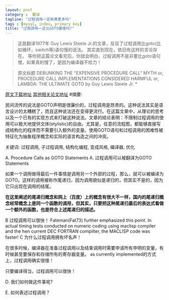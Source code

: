 ```yaml
---
layout: post
category :  翻译
tagline: "过程调用一定耗费更多吗"
tags : [mysql, index, primary key]
title: "过程调用一定比GOTO要慢吗?"
---
```


> 这是翻译1977年 Guy Lewis Steele Jr.的文章，反驳了过程调用比goto(比如循环，switch等)语句慢的说法。
> 其实直到现在，依旧有这样的言论存在。
> 等你把这篇论文看完后，你就会明白，过程调用不是非要比goto语句慢，如果真的慢了，是因为编译器不给力！

> 原文标题
> DEBUNKING THE "EXPENSIVE PROCEDURE CALL" MYTH or, PROCEDURE CALL IMPLEMENTATIONS CONSIDERED HARMFUL or, LAMBDA: THE ULTIMATE GOTO by Guy Lewis Steele Jr. *

[原文下载地址](http://repository.readscheme.org/ftp/papers/ai-lab-pubs/AIM-443.pdf)
[其他相关论文地址](http://library.readscheme.org/page1.html)
#摘要:

民间流传的说法是GOTO声明是很廉价的，过程调用是昂贵的。这种说法其实是语言设计的太糟糕了，而且这种说法还在变得更流行。在这篇文章中，从理论的思考以及一个已有的实现方式来打破这种说法。文章的结论表明：不限制过程调用的使用可以极大地提供文体(stylistic)的自由。尤其是，任意的流程图，都能够直接写成结构化的程序而不需要引入额外的变量。使用GOTO语句和过程调用的困难性被特征化为抽象程序概念和实际的语言构造之间的冲突。

关键词: 过程调用, 子过程调用, 结构化编程, 变成风格, 编译器, 优化

A. Procedure Calls as GOTO Statements
A. 过程调用可以被翻译为GOTO Statements

如果一个调用做得最后一件事情是调用另一个外部的过程，那么，就可以被编译为GOTO。这样的调用被称作尾递归，因为调用貌似是递归的，但其实不是的，因为它只出现在调用的结尾。

**在这里阐述的尾递归概念和网上（百度）上的概念有很大不一样，国内的尾递归概念经常概念上是同一个函数的调用，但其实，只要把这种尾递归最后的表达式看做一个额外的函数，也是符合上述尾递归的描述。**


B 过程调用可以很快！
Fateman(Fat73) further emphasized  this point. In actual timing tests conducted on numeric coding using maclisp compiler and the hen current DEC FORTRAN compilter, the MACLISP code was faster!
C 为什么过程调用拥有坏名声！


在很多时候，编译器在准备过程调用以及结束调用时需要申请所有申明的变量，有时候甚至要保存和存储所有的寄存器变量。
as currently implemented的方式上，过程调用确实很慢！

只要编译得当，过程调用可以很快！

D. 我们如何做这件事呢?


E.  如何表述过程调用？

